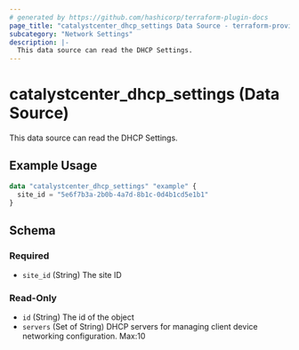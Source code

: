 ```yaml
---
# generated by https://github.com/hashicorp/terraform-plugin-docs
page_title: "catalystcenter_dhcp_settings Data Source - terraform-provider-catalystcenter"
subcategory: "Network Settings"
description: |-
  This data source can read the DHCP Settings.
---
```


# catalystcenter_dhcp_settings (Data Source)

This data source can read the DHCP Settings.

## Example Usage

```terraform
data "catalystcenter_dhcp_settings" "example" {
  site_id = "5e6f7b3a-2b0b-4a7d-8b1c-0d4b1cd5e1b1"
}
```

<!-- schema generated by tfplugindocs -->
## Schema

### Required

- `site_id` (String) The site ID

### Read-Only

- `id` (String) The id of the object
- `servers` (Set of String) DHCP servers for managing client device networking configuration. Max:10
